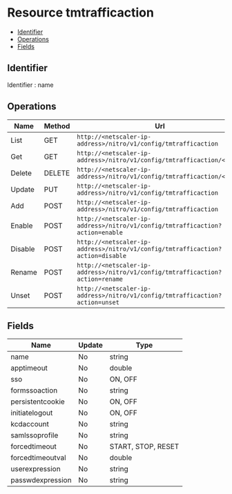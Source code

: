 # Resource tmtrafficaction

- [Identifier](#identifier)
- [Operations](#operations)
- [Fields](#fields)

## Identifier

Identifier : name

## Operations

| Name | Method | Url |
|----|----|----|
| List | GET | `http://<netscaler-ip-address>/nitro/v1/config/tmtrafficaction` |
| Get | GET | `http://<netscaler-ip-address>/nitro/v1/config/tmtrafficaction/<name>` |
| Delete | DELETE | `http://<netscaler-ip-address>/nitro/v1/config/tmtrafficaction/<name>` |
| Update | PUT | `http://<netscaler-ip-address>/nitro/v1/config/tmtrafficaction` |
| Add | POST | `http://<netscaler-ip-address>/nitro/v1/config/tmtrafficaction` |
| Enable | POST | `http://<netscaler-ip-address>/nitro/v1/config/tmtrafficaction?action=enable` |
| Disable | POST | `http://<netscaler-ip-address>/nitro/v1/config/tmtrafficaction?action=disable` |
| Rename | POST | `http://<netscaler-ip-address>/nitro/v1/config/tmtrafficaction?action=rename` |
| Unset | POST | `http://<netscaler-ip-address>/nitro/v1/config/tmtrafficaction?action=unset` |

## Fields

| Name | Update | Type |
|----|----|----|
| name | No | string |
| apptimeout | No | double |
| sso | No | ON, OFF |
| formssoaction | No | string |
| persistentcookie | No | ON, OFF |
| initiatelogout | No | ON, OFF |
| kcdaccount | No | string |
| samlssoprofile | No | string |
| forcedtimeout | No | START, STOP, RESET |
| forcedtimeoutval | No | double |
| userexpression | No | string |
| passwdexpression | No | string |

